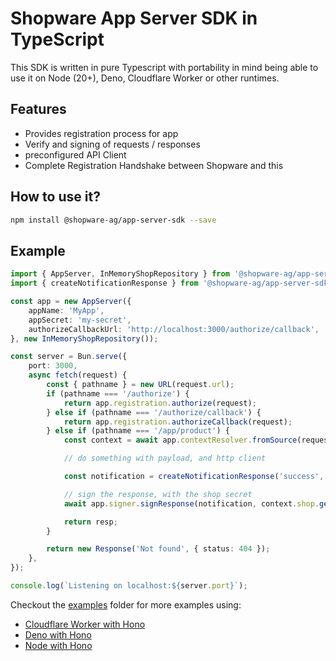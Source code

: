 # Shopware App Server SDK in TypeScript

This SDK is written in pure Typescript with portability in mind being able to use it on Node (20+), Deno, Cloudflare Worker or other runtimes.

## Features

- Provides registration process for app
- Verify and signing of requests / responses
- preconfigured API Client
- Complete Registration Handshake between Shopware and this

## How to use it?

```bash
npm install @shopware-ag/app-server-sdk --save
```

## Example

```typescript
import { AppServer, InMemoryShopRepository } from '@shopware-ag/app-server-sdk'
import { createNotificationResponse } from '@shopware-ag/app-server-sdk/helper/app-actions'

const app = new AppServer({
    appName: 'MyApp',
    appSecret: 'my-secret',
    authorizeCallbackUrl: 'http://localhost:3000/authorize/callback',
}, new InMemoryShopRepository());

const server = Bun.serve({
    port: 3000,
    async fetch(request) {
        const { pathname } = new URL(request.url);
        if (pathname === '/authorize') {
            return app.registration.authorize(request);
        } else if (pathname === '/authorize/callback') {
            return app.registration.authorizeCallback(request);
        } else if (pathname === '/app/product') {
            const context = await app.contextResolver.fromSource(request);

            // do something with payload, and http client

            const notification = createNotificationResponse('success', 'Product created');

            // sign the response, with the shop secret
            await app.signer.signResponse(notification, context.shop.getShopSecret());

            return resp;
        }

        return new Response('Not found', { status: 404 });
    },
});

console.log(`Listening on localhost:${server.port}`);
```

Checkout the [examples](./examples) folder for more examples using:

- [Cloudflare Worker with Hono](./examples/cloudflare-hono)
- [Deno with Hono](./examples/deno-hono)
- [Node with Hono](./examples/node-hono)
